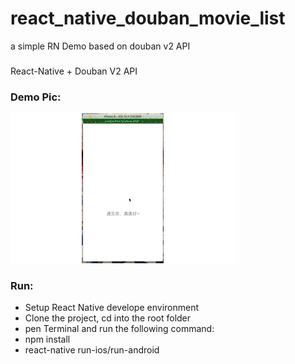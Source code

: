 # react_native_douban_movie_list
a simple RN Demo based on douban v2 API

### 

React-Native + Douban V2 API

### Demo Pic:
![](./demoPic.gif)

### Run:
- Setup React Native develope environment
- Clone the project, cd into the root folder
- pen Terminal and run the following command:
- npm install
- react-native run-ios/run-android